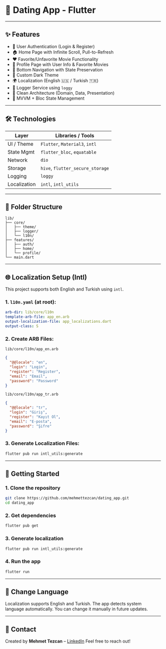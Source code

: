# 🌟 Dating App - Flutter

---

## ✨ Features

* 🔐 User Authentication (Login & Register)
* 🏠 Home Page with Infinite Scroll, Pull-to-Refresh
* ❤️ Favorite/Unfavorite Movie Functionality
* 👤 Profile Page with User Info & Favorite Movies
* 🧱 Bottom Navigation with State Preservation
* 🎨 Custom Dark Theme
* 🌍 Localization (English 🇺🇸 / Turkish 🇹🇷)
* 🧺 Logger Service using `loggy`
* 🎯 Clean Architecture (Domain, Data, Presentation)
* 🧱 MVVM + Bloc State Management

---

## 🛠️ Technologies

| Layer        | Libraries / Tools                |
| ------------ | -------------------------------- |
| UI / Theme   | `Flutter`, `Material3`, `intl`   |
| State Mgmt   | `flutter_bloc`, `equatable`      |
| Network      | `dio`                            |
| Storage      | `hive`, `flutter_secure_storage` |
| Logging      | `loggy`                          |
| Localization | `intl`, `intl_utils`             |

---

## 📂 Folder Structure

```
lib/
├── core/
│   ├── theme/
│   ├── logger/
│   └── l10n/
├── features/
│   ├── auth/
│   ├── home/
│   └── profile/
└── main.dart
```

---

## 🌐 Localization Setup (Intl)

This project supports both English and Turkish using `intl`.

### 1. `l10n.yaml` (at root):

```yaml
arb-dir: lib/core/l10n
template-arb-file: app_en.arb
output-localization-file: app_localizations.dart
output-class: S
```

### 2. Create ARB Files:

`lib/core/l10n/app_en.arb`

```json
{
  "@@locale": "en",
  "login": "Login",
  "register": "Register",
  "email": "Email",
  "password": "Password"
}
```

`lib/core/l10n/app_tr.arb`

```json
{
  "@@locale": "tr",
  "login": "Giriş",
  "register": "Kayıt Ol",
  "email": "E-posta",
  "password": "Şifre"
}
```

### 3. Generate Localization Files:

```bash
flutter pub run intl_utils:generate
```

---

## 🚀 Getting Started

### 1. Clone the repository

```bash
git clone https://github.com/mehmettezcan/dating_app.git
cd dating_app
```

### 2. Get dependencies

```bash
flutter pub get
```

### 3. Generate localization

```bash
flutter pub run intl_utils:generate
```

### 4. Run the app

```bash
flutter run
```

---

## 🌌 Change Language

Localization supports English and Turkish. The app detects system language automatically. You can change it manually in future updates.

---

## 📧 Contact

Created by **Mehmet Tezcan** – [LinkedIn](https://www.linkedin.com/in/mehmet-tezcan-aa49159b/)
Feel free to reach out!
